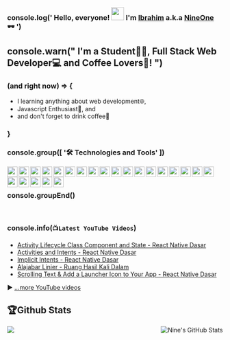 ﻿### console.log(' Hello, everyone! [<img src="https://raw.githubusercontent.com/MartinHeinz/MartinHeinz/master/wave.gif" width="30px">](https://github.com/NineOne-Code/NineOne-Code) I'm [Ibrahim](https://www.instagram.com/ibrahim.attamimi) a.k.a [NineOne](https://www.instagram.com/nineone.code) 🕶 ')

## console.warn(" I'm a Student👨‍🎓, Full Stack Web Developer💻 and Coffee Lovers🤣! ")

### (and right now) => {

- I learning anything about web development🌐,
- Javascript Enthusiast🧠, and
- and don't forget to drink coffee🍺
  <br/>

### }

### console.group([ '🛠 Technologies and Tools' ])

<img align="left" height="24" width="24" src="https://cdn.jsdelivr.net/npm/simple-icons@v4/icons/javascript.svg" />
<img align="left" height="24" width="24" src="https://cdn.jsdelivr.net/npm/simple-icons@v4/icons/node-dot-js.svg" />
<img align="left" height="24" width="24" src="https://cdn.jsdelivr.net/npm/simple-icons@v4/icons/php.svg" />
<img align="left" height="24" width="24" src="https://cdn.jsdelivr.net/npm/simple-icons@v4/icons/html5.svg" />
<img align="left" height="24" width="24" src="https://cdn.jsdelivr.net/npm/simple-icons@v4/icons/css3.svg" />
<img align="left" height="24" width="24" src="https://cdn.jsdelivr.net/npm/simple-icons@v4/icons/sass.svg" />
<img align="left" height="24" width="24" src="https://cdn.jsdelivr.net/npm/simple-icons@v4/icons/react.svg" />
<img align="left" height="24" width="24" src="https://cdn.jsdelivr.net/npm/simple-icons@v4/icons/express.svg" />
<img align="left" height="24" width="24" src="https://cdn.jsdelivr.net/npm/simple-icons@v4/icons/adonisjs.svg" />
<img align="left" height="24" width="24" src="https://cdn.jsdelivr.net/npm/simple-icons@v4/icons/bootstrap.svg" />
<img align="left" height="24" width="24" src="https://cdn.jsdelivr.net/npm/simple-icons@v4/icons/tailwindcss.svg" />
<img align="left" height="24" width="24" src="https://cdn.jsdelivr.net/npm/simple-icons@v4/icons/codeigniter.svg" />
<img align="left" height="24" width="24" src="https://cdn.jsdelivr.net/npm/simple-icons@v4/icons/laravel.svg" />
<img align="left" height="24" width="24" src="https://cdn.jsdelivr.net/npm/simple-icons@v4/icons/lumen.svg" />
<img align="left" height="24" width="24" src="https://cdn.jsdelivr.net/npm/simple-icons@v4/icons/xampp.svg" />
<img align="left" height="24" width="24" src="https://cdn.jsdelivr.net/npm/simple-icons@v4/icons/mysql.svg" />
<img align="left" height="24" width="24" src="https://cdn.jsdelivr.net/npm/simple-icons@v4/icons/mongodb.svg" />
<img align="left" height="24" width="24" src="https://cdn.jsdelivr.net/npm/simple-icons@v4/icons/json.svg" />
<img align="left" height="24" width="24" src="https://cdn.jsdelivr.net/npm/simple-icons@v4/icons/figma.svg" />
<img align="left" height="24" width="24" src="https://cdn.jsdelivr.net/npm/simple-icons@v4/icons/visualstudiocode.svg" />
<img align="left" height="24" width="24" src="https://cdn.jsdelivr.net/npm/simple-icons@v4/icons/postman.svg" />
<img align="left" height="24" width="24" src="https://cdn.jsdelivr.net/npm/simple-icons@v4/icons/linuxmint.svg" />
<img align="left" height="24" width="24" src="https://cdn.jsdelivr.net/npm/simple-icons@v4/icons/windows.svg" />
<br/>
<br/>

### console.groupEnd()

<br />

### console.info(`📺Latest YouTube Videos`)

<!-- YOUTUBE-VIDEOS-LIST:START -->
- [Activity Lifecycle Class Component and State - React Native Dasar](https://www.youtube.com/watch?v=OFCkCXX-rXY)
- [Activities and Intents - React Native Dasar](https://www.youtube.com/watch?v=at3T1iq9Fmo)
- [Implicit Intents - React Native Dasar](https://www.youtube.com/watch?v=FWV5zkIn1Kk)
- [Alajabar Linier - Ruang Hasil Kali Dalam](https://www.youtube.com/watch?v=2C9l-tEg04A)
- [Scrolling Text & Add a Launcher Icon to Your App - React Native Dasar](https://www.youtube.com/watch?v=Q0axRUaoyPY)
<!-- YOUTUBE-VIDEOS-LIST:END -->

▶ [...more YouTube videos](https://www.youtube.com/channel/UCneToMJ9a6YIl5j6ItlWm3Q?sub_confirmation=1)

## 🏆Github Stats

<img align="center" src="https://github-readme-stats.vercel.app/api/top-langs/?username=NineOne-Code&theme=radical" /> <img align="right" src="https://github-readme-stats.vercel.app/api?username=NineOne-Code&theme=radical" alt="Nine's GitHub Stats" />

<!-- <br/>
<br/>
<a href="https://github.com/NineOne-Code/server-cv-fajar"><img align="center" src="https://github-readme-stats.vercel.app/api/pin/?username=NineOne-Code&repo=server-cv-fajar&theme=dark" /></a> <a href="https://github.com/NineOne-Code/ci4-resto-app"><img align="center" src="https://github-readme-stats.vercel.app/api/pin/?username=NineOne-Code&repo=ci4-resto-app&theme=dark" /></a> -->
